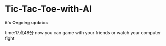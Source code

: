 # Tic-Tac-Toe-with-AI

it's Ongoing updates

time:17点48分
now you can game with your friends or watch your computer fight
